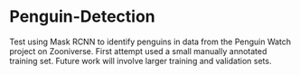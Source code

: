 # Penguin-Detection
Test using Mask RCNN to identify penguins in data from the Penguin Watch project on Zooniverse. 
First attempt used a small manually annotated training set. Future work will involve larger training and validation sets. 
